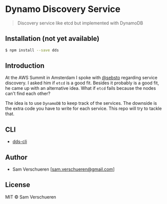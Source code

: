 # Dynamo Discovery Service

> Discovery service like etcd but implemented with DynamoDB

## Installation (not yet available)

```bash
$ npm install --save dds
```

## Introduction

At the AWS Summit in Amsterdam I spoke with [@sebsto](https://twitter.com/sebsto) regarding service discovery. I asked 
him if `etcd` is a good fit. Besides it probably is a good fit, he came up with an alternative idea. What if `etcd` 
fails because the nodes can't find each other?

The idea is to use `DynamoDB` to keep track of the services. The downside is the extra code you have to write for 
each service. This repo will try to tackle that.

## CLI

- [dds-cli](https://github.com/SamVerschueren/dynamo-discovery-service-cli)

## Author

- Sam Verschueren [<sam.verschueren@gmail.com>]

## License

MIT © Sam Verschueren
